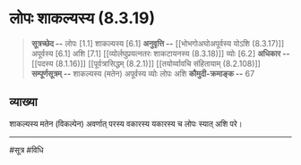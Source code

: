 # लोपः शाकल्यस्य (8.3.19)
> **सूत्रच्छेद --** लोपः [1.1] शाकल्यस्य [6.1]
> **अनुवृत्ति --** [[भोभगोअघोअपूर्वस्य योऽशि (8.3.17)]] अपूर्वस्य [6.1] अशि [7.1] [[व्योर्लघुप्रयत्नतरः शाकटायनस्य (8.3.18)]] व्योः [6.2]
> **अधिकार --** [[पदस्य (8.1.16)]] [[पूर्वत्रासिद्धम् (8.2.1)]] [[तयोर्य्वावचि संहितायाम्  (8.2.108)]]
> **सम्पूर्णसूत्रम् --** शाकल्यस्य (मतेन) अपूर्वस्य व्योः लोपः अशि
> **कौमुदी-क्रमाङ्क --** 67

## व्याख्या

शाकल्यस्य मतेन (विकल्पेन) अवर्णात् परस्य वकारस्य यकारस्य च लोपः स्यात् अशि परे।

---
#सूत्र #विधि 